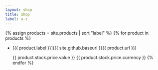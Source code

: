 ```yaml
---
layout: shop
title: Shop
label: a-z
---
```



{% assign products = site.products | sort "label" %}
{% for product in products %}
* [{{ product.label }}]({{ site.github.baseurl }}{{ product.url }})

  {{ product.stock.price.value }} {{ product.stock.price.currency }}
{% endfor %}
